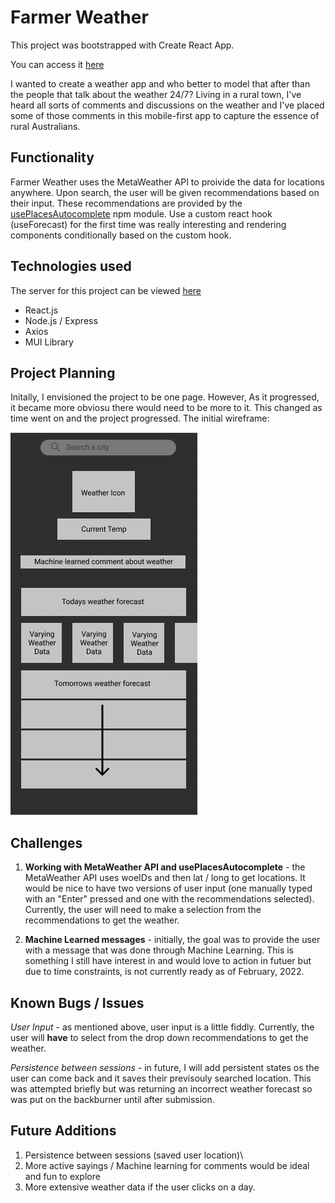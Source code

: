 # Farmer Weather
This project was bootstrapped with Create React App. 

You can access it [here]()

I wanted to create a weather app and who better to model that after than the people that talk about the weather 24/7? Living in a rural town, I've heard all sorts of comments and discussions on the weather and I've placed some of those comments in this mobile-first app to capture the essence of rural Australians.

## Functionality
Farmer Weather uses the MetaWeather API to proivide the data for locations anywhere. Upon search, the user will be given recommendations based on their input. These recommendations are provided by the [usePlacesAutocomplete](https://github.com/wellyshen/use-places-autocomplete) npm module. Use a custom react hook (useForecast) for the first time was really interesting and rendering components conditionally based on the custom hook.

## Technologies used
The server for this project can be viewed [here](https://github.com/carterdeacon/react-weather-server)

* React.js
* Node.js / Express
* Axios
* MUI Library

## Project Planning
Initally, I envisioned the project to be one page. However, As it progressed, it became more obviosu there would need to be more to it. This changed as time went on and the project progressed. The initial wireframe:

![wireframe](./src/assets/wireframe.png)

## Challenges
1. __Working with MetaWeather API and usePlacesAutocomplete__ - the MetaWeather API uses woeIDs and then lat / long to get locations. It would be nice to have two versions of user input (one manually typed with an "Enter" pressed and one with the recommendations selected). Currently, the user will need to make a selection from the recommendations to get the weather. 

2. __Machine Learned messages__ - initially, the goal was to provide the user with a message that was done through Machine Learning. This is something I still have interest in and would love to action in futuer but due to time constraints, is not currently ready as of February, 2022.

## Known Bugs / Issues
_User Input_ - as mentioned above, user input is a little fiddly. Currently, the user will __have__ to select from the drop down recommendations to get the weather.

_Persistence between sessions_ - in future, I will add persistent states os the user can come back and it saves their previsouly searched location. This was attempted briefly but was returning an incorrect weather forecast so was put on the backburner until after submission.

## Future Additions
1. Persistence between sessions (saved user location)\
2. More active sayings / Machine learning for comments would be ideal and fun to explore
3. More extensive weather data if the user clicks on a day.